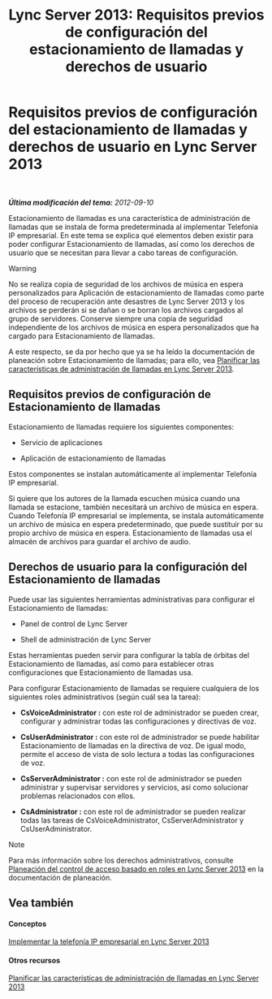 ﻿---
title: 'Lync Server 2013: Requisitos previos de configuración del estacionamiento de llamadas y derechos de usuario'
TOCTitle: Requisitos previos de configuración del estacionamiento de llamadas y derechos de usuario
ms:assetid: 25b8cfe0-e4e7-487c-9e78-8c040f629059
ms:mtpsurl: https://technet.microsoft.com/es-es/library/Gg425730(v=OCS.15)
ms:contentKeyID: 48274712
ms.date: 01/07/2017
mtps_version: v=OCS.15
ms.translationtype: HT
---

# Requisitos previos de configuración del estacionamiento de llamadas y derechos de usuario en Lync Server 2013

 

_**Última modificación del tema:** 2012-09-10_

Estacionamiento de llamadas es una característica de administración de llamadas que se instala de forma predeterminada al implementar Telefonía IP empresarial. En este tema se explica qué elementos deben existir para poder configurar Estacionamiento de llamadas, así como los derechos de usuario que se necesitan para llevar a cabo tareas de configuración.

> [!WARNING]  
> No se realiza copia de seguridad de los archivos de música en espera personalizados para Aplicación de estacionamiento de llamadas como parte del proceso de recuperación ante desastres de Lync Server 2013 y los archivos se perderán si se dañan o se borran los archivos cargados al grupo de servidores. Conserve siempre una copia de seguridad independiente de los archivos de música en espera personalizados que ha cargado para Estacionamiento de llamadas.



A este respecto, se da por hecho que ya se ha leído la documentación de planeación sobre Estacionamiento de llamadas; para ello, vea [Planificar las características de administración de llamadas en Lync Server 2013](lync-server-2013-planning-for-call-management-features.md).

## Requisitos previos de configuración de Estacionamiento de llamadas

Estacionamiento de llamadas requiere los siguientes componentes:

  - Servicio de aplicaciones

  - Aplicación de estacionamiento de llamadas

Estos componentes se instalan automáticamente al implementar Telefonía IP empresarial.

Si quiere que los autores de la llamada escuchen música cuando una llamada se estacione, también necesitará un archivo de música en espera. Cuando Telefonía IP empresarial se implementa, se instala automáticamente un archivo de música en espera predeterminado, que puede sustituir por su propio archivo de música en espera. Estacionamiento de llamadas usa el almacén de archivos para guardar el archivo de audio.

## Derechos de usuario para la configuración del Estacionamiento de llamadas

Puede usar las siguientes herramientas administrativas para configurar el Estacionamiento de llamadas:

  - Panel de control de Lync Server

  - Shell de administración de Lync Server

Estas herramientas pueden servir para configurar la tabla de órbitas del Estacionamiento de llamadas, así como para establecer otras configuraciones que Estacionamiento de llamadas usa.

Para configurar Estacionamiento de llamadas se requiere cualquiera de los siguientes roles administrativos (según cuál sea la tarea):

  - **CsVoiceAdministrator :** con este rol de administrador se pueden crear, configurar y administrar todas las configuraciones y directivas de voz.

  - **CsUserAdministrator :** con este rol de administrador se puede habilitar Estacionamiento de llamadas en la directiva de voz. De igual modo, permite el acceso de vista de solo lectura a todas las configuraciones de voz.

  - **CsServerAdministrator :** con este rol de administrador se pueden administrar y supervisar servidores y servicios, así como solucionar problemas relacionados con ellos.

  - **CsAdministrator :** con este rol de administrador se pueden realizar todas las tareas de CsVoiceAdministrator, CsServerAdministrator y CsUserAdministrator.


> [!NOTE]
> Para más información sobre los derechos administrativos, consulte <A href="lync-server-2013-planning-for-role-based-access-control.md">Planeación del control de acceso basado en roles en Lync Server 2013</A> en la documentación de planeación.



## Vea también

#### Conceptos

[Implementar la telefonía IP empresarial en Lync Server 2013](lync-server-2013-deploying-enterprise-voice.md)  

#### Otros recursos

[Planificar las características de administración de llamadas en Lync Server 2013](lync-server-2013-planning-for-call-management-features.md)

